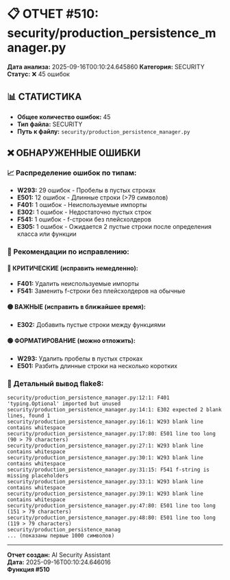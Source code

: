 # 📋 ОТЧЕТ #510: security/production_persistence_manager.py

**Дата анализа:** 2025-09-16T00:10:24.645860
**Категория:** SECURITY
**Статус:** ❌ 45 ошибок

## 📊 СТАТИСТИКА

- **Общее количество ошибок:** 45
- **Тип файла:** SECURITY
- **Путь к файлу:** `security/production_persistence_manager.py`

## ❌ ОБНАРУЖЕННЫЕ ОШИБКИ

### 📈 Распределение ошибок по типам:

- **W293:** 29 ошибок - Пробелы в пустых строках
- **E501:** 12 ошибок - Длинные строки (>79 символов)
- **F401:** 1 ошибок - Неиспользуемые импорты
- **E302:** 1 ошибок - Недостаточно пустых строк
- **F541:** 1 ошибок - f-строки без плейсхолдеров
- **E305:** 1 ошибок - Ожидается 2 пустые строки после определения класса или функции

### 🎯 Рекомендации по исправлению:

#### 🔴 КРИТИЧЕСКИЕ (исправить немедленно):
- **F401:** Удалить неиспользуемые импорты
- **F541:** Заменить f-строки без плейсхолдеров на обычные

#### 🟡 ВАЖНЫЕ (исправить в ближайшее время):
- **E302:** Добавить пустые строки между функциями

#### 🟢 ФОРМАТИРОВАНИЕ (можно отложить):
- **W293:** Удалить пробелы в пустых строках
- **E501:** Разбить длинные строки на несколько коротких

### 📝 Детальный вывод flake8:

```
security/production_persistence_manager.py:12:1: F401 'typing.Optional' imported but unused
security/production_persistence_manager.py:14:1: E302 expected 2 blank lines, found 1
security/production_persistence_manager.py:16:1: W293 blank line contains whitespace
security/production_persistence_manager.py:17:80: E501 line too long (90 > 79 characters)
security/production_persistence_manager.py:27:1: W293 blank line contains whitespace
security/production_persistence_manager.py:30:1: W293 blank line contains whitespace
security/production_persistence_manager.py:31:15: F541 f-string is missing placeholders
security/production_persistence_manager.py:33:1: W293 blank line contains whitespace
security/production_persistence_manager.py:39:1: W293 blank line contains whitespace
security/production_persistence_manager.py:47:80: E501 line too long (151 > 79 characters)
security/production_persistence_manager.py:48:80: E501 line too long (119 > 79 characters)
security/production_persistence_manag
... (показаны первые 1000 символов)
```

---
**Отчет создан:** AI Security Assistant  
**Дата:** 2025-09-16T00:10:24.646016  
**Функция #510**

